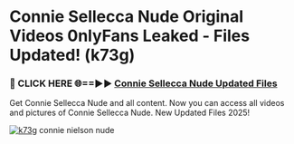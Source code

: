 # Connie Sellecca Nude Original Videos 0nlyFans Leaked - Files Updated! (k73g)

<h3>🔴 CLICK HERE 🌐==►► <a href="https://tinyurl.com/yrmya6cz" rel="nofollow">Connie Sellecca Nude Updated Files</a></h3>

Get Connie Sellecca Nude and all content. Now you can access all videos and pictures of Connie Sellecca Nude. New Updated Files 2025!

[![k73g](https://i.imgur.com/FMdXYCs.gif)](https://tinyurl.com/yrmya6cz)
connie nielson nude